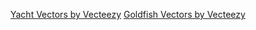 <a href="https://www.vecteezy.com/free-vector/yacht">Yacht Vectors by Vecteezy</a>
<a href="https://www.vecteezy.com/free-vector/goldfish">Goldfish Vectors by Vecteezy</a>